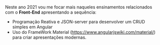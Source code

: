 Neste ano 2021 vou me focar mais naqueles ensinamentos relacionados com o **Front-End** apresentando a sequência:
- Programação Reativa e JSON-server para desenvolver um CRUD simples em Angular
- Uso do FrameWork Material (https://www.angularjswiki.com/material/) para criar apresentações modernas.
